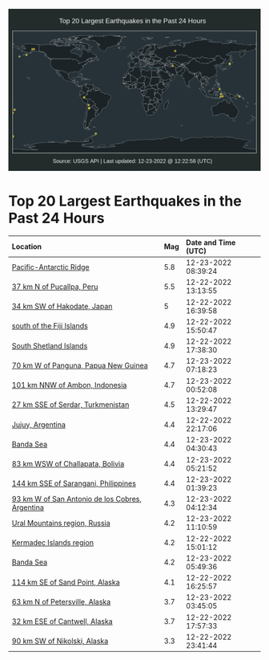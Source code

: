 ![Map](./map.png)

# Top 20 Largest Earthquakes in the Past 24 Hours

| Location | Mag | Date and Time (UTC) |
|:---|:---|:---|
| [Pacific-Antarctic Ridge](https://earthquake.usgs.gov/earthquakes/eventpage/us6000jb9k) | 5.8 | 12-23-2022 08:39:24 |
| [37 km N of Pucallpa, Peru](https://earthquake.usgs.gov/earthquakes/eventpage/us6000jb2a) | 5.5 | 12-22-2022 13:13:55 |
| [34 km SW of Hakodate, Japan](https://earthquake.usgs.gov/earthquakes/eventpage/us6000jb3w) | 5 | 12-22-2022 16:39:58 |
| [south of the Fiji Islands](https://earthquake.usgs.gov/earthquakes/eventpage/us6000jb3k) | 4.9 | 12-22-2022 15:50:47 |
| [South Shetland Islands](https://earthquake.usgs.gov/earthquakes/eventpage/us6000jb4a) | 4.9 | 12-22-2022 17:38:30 |
| [70 km W of Panguna, Papua New Guinea](https://earthquake.usgs.gov/earthquakes/eventpage/us6000jb94) | 4.7 | 12-23-2022 07:18:23 |
| [101 km NNW of Ambon, Indonesia](https://earthquake.usgs.gov/earthquakes/eventpage/us6000jb80) | 4.7 | 12-23-2022 00:52:08 |
| [27 km SSE of Serdar, Turkmenistan](https://earthquake.usgs.gov/earthquakes/eventpage/us6000jb2g) | 4.5 | 12-22-2022 13:29:47 |
| [Jujuy, Argentina](https://earthquake.usgs.gov/earthquakes/eventpage/us6000jb6h) | 4.4 | 12-22-2022 22:17:06 |
| [Banda Sea](https://earthquake.usgs.gov/earthquakes/eventpage/us6000jb8p) | 4.4 | 12-23-2022 04:30:43 |
| [83 km WSW of Challapata, Bolivia](https://earthquake.usgs.gov/earthquakes/eventpage/us6000jb8t) | 4.4 | 12-23-2022 05:21:52 |
| [144 km SSE of Sarangani, Philippines](https://earthquake.usgs.gov/earthquakes/eventpage/us6000jb83) | 4.4 | 12-23-2022 01:39:23 |
| [93 km W of San Antonio de los Cobres, Argentina](https://earthquake.usgs.gov/earthquakes/eventpage/us6000jb8m) | 4.3 | 12-23-2022 04:12:34 |
| [Ural Mountains region, Russia](https://earthquake.usgs.gov/earthquakes/eventpage/us6000jba8) | 4.2 | 12-23-2022 11:10:59 |
| [Kermadec Islands region](https://earthquake.usgs.gov/earthquakes/eventpage/us6000jb3d) | 4.2 | 12-22-2022 15:01:12 |
| [Banda Sea](https://earthquake.usgs.gov/earthquakes/eventpage/us6000jb8w) | 4.2 | 12-23-2022 05:49:36 |
| [114 km SE of Sand Point, Alaska](https://earthquake.usgs.gov/earthquakes/eventpage/us6000jb3s) | 4.1 | 12-22-2022 16:25:57 |
| [63 km N of Petersville, Alaska](https://earthquake.usgs.gov/earthquakes/eventpage/ak022gegwuon) | 3.7 | 12-23-2022 03:45:05 |
| [32 km ESE of Cantwell, Alaska](https://earthquake.usgs.gov/earthquakes/eventpage/ak022gd1s7i7) | 3.7 | 12-22-2022 17:57:33 |
| [90 km SW of Nikolski, Alaska](https://earthquake.usgs.gov/earthquakes/eventpage/us6000jb81) | 3.3 | 12-22-2022 23:41:44 |
